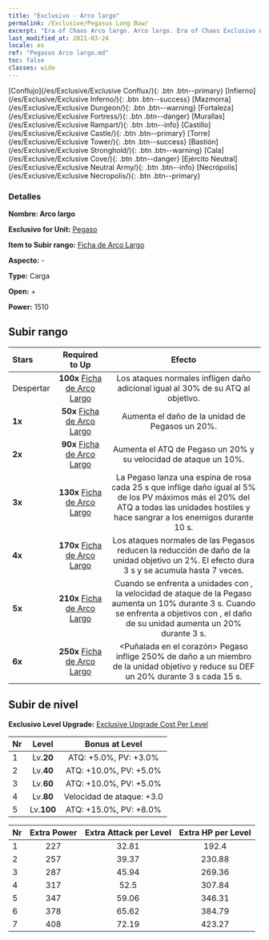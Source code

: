 ```yaml
---
title: "Exclusivo - Arco largo"
permalink: /Exclusive/Pegasus Long Bow/
excerpt: "Era of Chaos Arco largo. Arco largo. Era of Chaos Exclusivo Arco largo. Pegaso Exclusivo."
last_modified_at: 2021-03-24
locale: es
ref: "Pegasus Arco largo.md"
toc: false
classes: wide
---
```

 [Conflujo](/es/Exclusive/Exclusive Conflux/){: .btn .btn--primary} [Infierno](/es/Exclusive/Exclusive Inferno/){: .btn .btn--success} [Mazmorra](/es/Exclusive/Exclusive Dungeon/){: .btn .btn--warning} [Fortaleza](/es/Exclusive/Exclusive Fortress/){: .btn .btn--danger} [Murallas](/es/Exclusive/Exclusive Rampart/){: .btn .btn--info} [Castillo](/es/Exclusive/Exclusive Castle/){: .btn .btn--primary} [Torre](/es/Exclusive/Exclusive Tower/){: .btn .btn--success} [Bastión](/es/Exclusive/Exclusive Stronghold/){: .btn .btn--warning} [Cala](/es/Exclusive/Exclusive Cove/){: .btn .btn--danger} [Ejército Neutral](/es/Exclusive/Exclusive Neutral Army/){: .btn .btn--info} [Necrópolis](/es/Exclusive/Exclusive Necropolis/){: .btn .btn--primary} 

### Detalles
 **Nombre: Arco largo** 

 **Exclusivo for Unit:** [Pegaso](/es/units/Pegasus/) 

 **Item to Subir rango:** [Ficha de Arco Largo](/es/Items/con_914/)

 **Aspecto:** -

 **Type:** Carga

 **Open:** +

 **Power:** 1510

## Subir rango

  |     Stars    |  Required to Up | Efecto |
  |:-------------|:---------------:|:---------------:|
  |  Despertar  | **100x** [Ficha de Arco Largo](/es/Items/con_914/) | Los ataques normales infligen daño adicional igual al 30% de su ATQ al objetivo. |
  | **1x** <i class="fas fa-star"/> | **50x** [Ficha de Arco Largo](/es/Items/con_914/) | Aumenta el daño de la unidad de Pegasos un 20%. |
  | **2x** <i class="fas fa-star"/> | **90x** [Ficha de Arco Largo](/es/Items/con_914/) | Aumenta el ATQ de Pegaso un 20% y su velocidad de ataque un 10%. |
  | **3x** <i class="fas fa-star"/> | **130x** [Ficha de Arco Largo](/es/Items/con_914/) | <Bladestorm> La Pegaso lanza una espina de rosa cada 25 s que inflige daño igual al 5% de los PV máximos más el 20% del ATQ a todas las unidades hostiles y hace sangrar a los enemigos durante 10 s. |
  | **4x** <i class="fas fa-star"/> | **170x** [Ficha de Arco Largo](/es/Items/con_914/) | Los ataques normales de las Pegasos reducen la reducción de daño de la unidad objetivo un 2%. El efecto dura 3 s y se acumula hasta 7 veces. |
  | **5x** <i class="fas fa-star"/> | **210x** [Ficha de Arco Largo](/es/Items/con_914/) | Cuando se enfrenta a unidades con <Shield>, la velocidad de ataque de la Pegaso aumenta un 10% durante 3 s. Cuando se enfrenta a objetivos con <Bleeding>, el daño de su unidad aumenta un 20% durante 3 s. |
  | **6x** <i class="fas fa-star"/> | **250x** [Ficha de Arco Largo](/es/Items/con_914/) | <Puñalada en el corazón> Pegaso inflige 250% de daño a un miembro de la unidad objetivo y reduce su DEF un 20% durante 3 s cada 15 s. |


## Subir de nivel
 **Exclusivo Level Upgrade:** [Exclusive Upgrade Cost Per Level](/Exclusive/ExclusiveUpgradeCostPerLevel/)

  |  Nr  |   Level  | Bonus at Level |
  |:-----|:--------:|:--------------:|
  | 1 | Lv.**20** | ATQ: +5.0%, PV: +3.0% |
  | 2 | Lv.**40** | ATQ: +10.0%, PV: +5.0% |
  | 3 | Lv.**60** | ATQ: +10.0%, PV: +5.0% |
  | 4 | Lv.**80** | Velocidad de ataque: +3.0 |
  | 5 | Lv.**100** | ATQ: +15.0%, PV: +8.0% |


  |  Nr  |  Extra Power | Extra Attack per Level | Extra HP per Level |
  |:-----|:--------:|:--------:|:--------:|
  | 1 | 227 | 32.81 | 192.4 |
  | 2 | 257 | 39.37 | 230.88 |
  | 3 | 287 | 45.94 | 269.36 |
  | 4 | 317 | 52.5 | 307.84 |
  | 5 | 347 | 59.06 | 346.31 |
  | 6 | 378 | 65.62 | 384.79 |
  | 7 | 408 | 72.19 | 423.27 |


